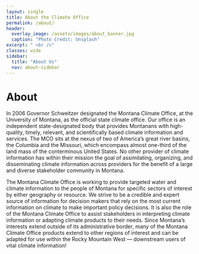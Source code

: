 ```yaml
---
layout: single
title: About the Climate Office
permalink: /about/
header:
  overlay_image: /assets/images/about_banner.jpg
  caption: "Photo Credit: Unsplash"
excerpt: " <br />"
classes: wide
sidebar:
  title: "About Us"
  nav: about-sidebar
---
```


# About
In 2006 Governor Schweitzer designated the Montana Climate Office, at the University of Montana, as the official state climate office. Our office is an independent state-designated body that provides Montanans with high-quality, timely, relevant, and scientifically based climate information and services. The MCO sits at the nexus of two of America’s great river basins, the Columbia and the Missouri, which encompass almost one-third of the land mass of the conterminous United States. No other provider of climate information has within their mission the goal of assimilating, organizing, and disseminating climate information across providers for the benefit of a large and diverse stakeholder community in Montana. 

The Montana Climate Office is working to provide targeted water and climate information to the people of Montana for specific sectors of interest by either geography or resource. We strive to be a credible and expert source of information for decision makers that rely on the most current information on climate to make important policy decisions. It is also the role of the Montana Climate Office to assist stakeholders in interpreting climate information or adapting climate products to their needs. Since Montana’s interests extend outside of its administrative border, many of the Montana Climate Office products extend to other regions of interest and can be adapted for use within the Rocky Mountain West — downstream users of vital climate information!
